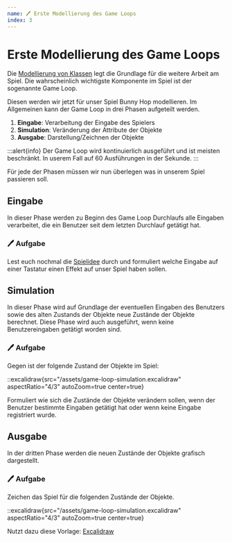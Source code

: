 ```yaml
---
name: 🖊 Erste Modellierung des Game Loops
index: 3
---
```


# Erste Modellierung des Game Loops

Die [Modellierung von Klassen](/erste-modellierung-von-klassen) legt die Grundlage für die weitere Arbeit am Spiel. Die wahrscheinlich wichtigste Komponente im Spiel ist der sogenannte Game Loop.

Diesen werden wir jetzt für unser Spiel Bunny Hop modellieren. Im Allgemeinen kann der Game Loop in drei Phasen aufgeteilt werden.

1. **Eingabe**: Verarbeitung der Eingabe des Spielers
2. **Simulation**: Veränderung der Attribute der Objekte
3. **Ausgabe**: Darstellung/Zeichnen der Objekte

:::alert{info}
Der Game Loop wird kontinuierlich ausgeführt und ist meisten beschränkt. In userem Fall auf 60 Ausführungen in der Sekunde.
:::

Für jede der Phasen müssen wir nun überlegen was in unserem Spiel passieren soll.

## Eingabe

In dieser Phase werden zu Beginn des Game Loop Durchlaufs alle Eingaben verarbeitet, die ein Benutzer seit dem letzten Durchlauf getätigt hat.

### 🖊 Aufgabe

Lest euch nochmal die [Spielidee](/die-spielidee) durch und formuliert welche Eingabe auf einer Tastatur einen Effekt auf unser Spiel haben sollen.

## Simulation

In dieser Phase wird auf Grundlage der eventuellen Eingaben des Benutzers sowie des alten Zustands der Objekte neue Zustände der Objekte berechnet. Diese Phase wird auch ausgeführt, wenn keine Benutzereingaben getätigt worden sind.

### 🖊 Aufgabe

Gegen ist der folgende Zustand der Objekte im Spiel:

::excalidraw{src="/assets/game-loop-simulation.excalidraw" aspectRatio="4/3" autoZoom=true center=true}

Formuliert wie sich die Zustände der Objekte verändern sollen, wenn der Benutzer bestimmte Eingaben getätigt hat oder wenn keine Eingabe registriert wurde.

## Ausgabe

In der dritten Phase werden die neuen Zustände der Objekte grafisch dargestellt.

### 🖊 Aufgabe

Zeichen das Spiel für die folgenden Zustände der Objekte.

::excalidraw{src="/assets/game-loop-simulation.excalidraw" aspectRatio="4/3" autoZoom=true center=true}

Nutzt dazu diese Vorlage: [Excalidraw](https://excalidraw.com/#json=zfDczD_y173juwVFxjf7i,lpv40HUWlo-JnN54BvdteQ)